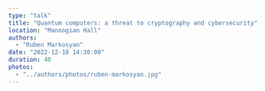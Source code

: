 ```yaml
---
type: "talk"
title: "Quantum computers: a threat to cryptography and cybersecurity"
location: "Manoogian Hall"
authors:
  - "Ruben Markosyan"
date: "2022-12-18 14:30:00"
duration: 40
photos:
  - "../authors/photos/ruben-markosyan.jpg"
---
```


